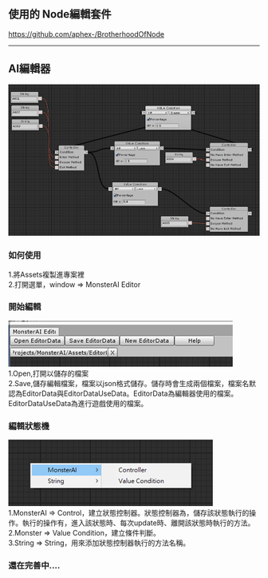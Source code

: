 ## 使用的 Node編輯套件
https://github.com/aphex-/BrotherhoodOfNode

----------------------------------------------------------------------------------------

## AI編輯器
![Image](https://raw.githubusercontent.com/apperdog/EditorMonsterAI/master/show.png)



### 如何使用
1.將Assets複製進專案裡
<br>2.打開選單，window => MonsterAI Editor</br>



### 開始編輯
![Image](https://github.com/apperdog/EditorMonsterAI/blob/master/show3.png)
<br>1.Open,打開以儲存的檔案</br>
2.Save,儲存編輯檔案，檔案以json格式儲存。儲存時會生成兩個檔案，檔案名默認為EditorData與EditorDataUseData。EditorData為編輯器使用的檔案。EditorDataUseData為進行遊戲使用的檔案。



### 編輯狀態機
![Image](https://github.com/apperdog/EditorMonsterAI/blob/master/show2.png)
<br>1.MonsterAI => Control，建立狀態控制器。狀態控制器為，儲存該狀態執行的操作。執行的操作有，進入該狀態時、每次update時、離開該狀態時執行的方法。</br>
2.Monster => Value Condition，建立條件判斷。
<br>3.String => String，用來添加狀態控制器執行的方法名稱。</br>



### 還在完善中....
